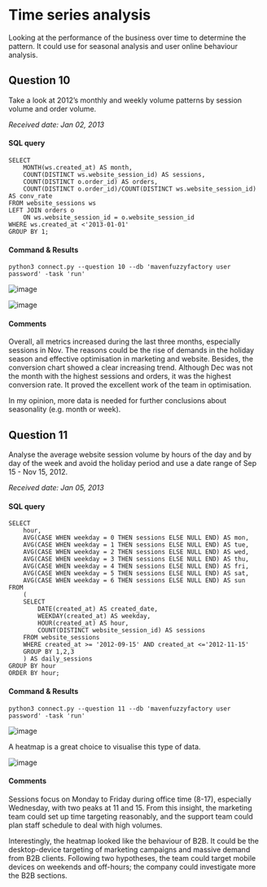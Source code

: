 # Time series analysis
Looking at the performance of the business over time to determine the pattern. It could use for seasonal analysis and user online behaviour analysis. 

## Question 10

Take a look at 2012’s monthly and weekly volume patterns by session volume and order volume.

_Received date: Jan 02, 2013_

#### SQL query 
```
SELECT 
	MONTH(ws.created_at) AS month,
	COUNT(DISTINCT ws.website_session_id) AS sessions,
	COUNT(DISTINCT o.order_id) AS orders,
	COUNT(DISTINCT o.order_id)/COUNT(DISTINCT ws.website_session_id) AS conv_rate
FROM website_sessions ws
LEFT JOIN orders o
	ON ws.website_session_id = o.website_session_id
WHERE ws.created_at <'2013-01-01'
GROUP BY 1;

```
#### Command & Results
```
python3 connect.py --question 10 --db 'mavenfuzzyfactory user password' -task 'run'
```
![image](https://user-images.githubusercontent.com/114192113/211798519-08c4e915-9027-472f-a7ba-d1c2c8a6e698.png)

![image](https://user-images.githubusercontent.com/114192113/211801859-a49b343e-768c-4695-8ffa-28e9caebea7a.png)

#### Comments
Overall, all metrics increased during the last three months, especially sessions in Nov. The reasons could be the rise of demands in the holiday season and effective optimisation in marketing and website.
Besides, the conversion chart showed a clear increasing trend. Although Dec was not the month with the highest sessions and orders,
it was the highest conversion rate. It proved the excellent work of the team in optimisation.

In my opinion, more data is needed for further conclusions about seasonality (e.g. month or week).

## Question 11

Analyse the average website session volume by hours of the day and by day of the week and avoid the 
holiday period and use a date range of Sep 15 - Nov 15, 2012.

_Received date: Jan 05, 2013_

#### SQL query 
```
SELECT
	hour,
	AVG(CASE WHEN weekday = 0 THEN sessions ELSE NULL END) AS mon,
	AVG(CASE WHEN weekday = 1 THEN sessions ELSE NULL END) AS tue,
	AVG(CASE WHEN weekday = 2 THEN sessions ELSE NULL END) AS wed,
	AVG(CASE WHEN weekday = 3 THEN sessions ELSE NULL END) AS thu,
	AVG(CASE WHEN weekday = 4 THEN sessions ELSE NULL END) AS fri,
	AVG(CASE WHEN weekday = 5 THEN sessions ELSE NULL END) AS sat,
	AVG(CASE WHEN weekday = 6 THEN sessions ELSE NULL END) AS sun
FROM 
	(
	SELECT
		DATE(created_at) AS created_date,
		WEEKDAY(created_at) AS weekday,
		HOUR(created_at) AS hour,
		COUNT(DISTINCT website_session_id) AS sessions
	FROM website_sessions
	WHERE created_at >= '2012-09-15' AND created_at <='2012-11-15'
	GROUP BY 1,2,3
	) AS daily_sessions
GROUP BY hour
ORDER BY hour;

```
#### Command & Results
```
python3 connect.py --question 11 --db 'mavenfuzzyfactory user password' -task 'run'
```
![image](https://user-images.githubusercontent.com/114192113/211802817-d869d2d3-63df-4b29-86cd-c1e901160195.png)

A heatmap is a great choice to visualise this type of data.

![image](https://user-images.githubusercontent.com/114192113/211802855-04baf0d4-ca43-496f-bac2-acbb35bd5f48.png)

#### Comments

Sessions focus on Monday to Friday during office time (8-17), especially Wednesday, with two peaks at 11 and 15. From this insight, the marketing team could set up time targeting reasonably, and the support team could plan staff schedule to deal with high volumes.

Interestingly, the heatmap looked like the behaviour of B2B. It could be the desktop-device targeting of marketing campaigns and massive demand from B2B clients. Following two hypotheses, the team could target mobile devices on weekends and off-hours; the company could investigate more the B2B sections.
